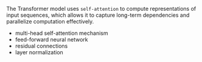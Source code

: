 The Transformer model uses `self-attention` to compute representations of input sequences, which allows it to capture long-term dependencies and parallelize computation effectively.
* multi-head self-attention mechanism
* feed-forward neural network
* residual connections
* layer normalization
